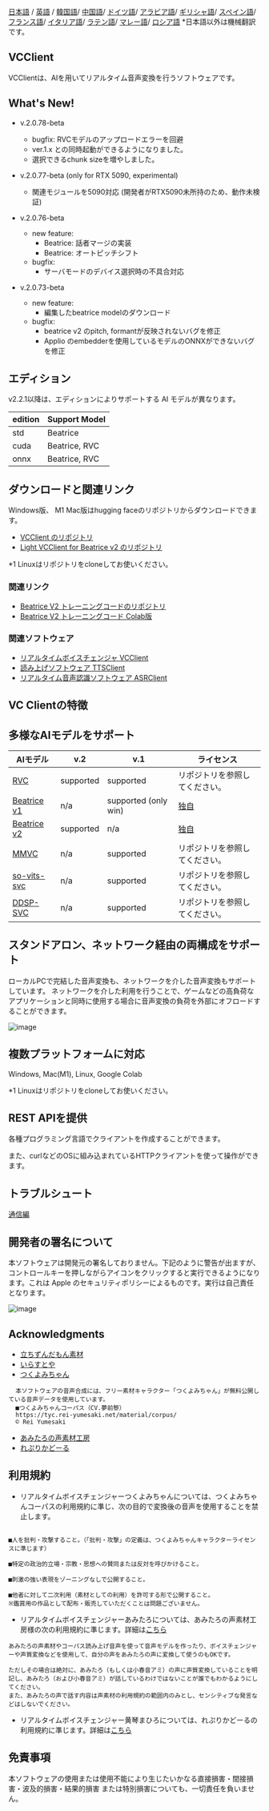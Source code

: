 [日本語](/README.md) /
[英語](/docs_i18n/README_en.md) /
[韓国語](/docs_i18n/README_ko.md)/
[中国語](/docs_i18n/README_zh.md)/
[ドイツ語](/docs_i18n/README_de.md)/
[アラビア語](/docs_i18n/README_ar.md)/
[ギリシャ語](/docs_i18n/README_el.md)/
[スペイン語](/docs_i18n/README_es.md)/
[フランス語](/docs_i18n/README_fr.md)/
[イタリア語](/docs_i18n/README_it.md)/
[ラテン語](/docs_i18n/README_la.md)/
[マレー語](/docs_i18n/README_ms.md)/
[ロシア語](/docs_i18n/README_ru.md)
*日本語以外は機械翻訳です。

## VCClient

VCClientは、AIを用いてリアルタイム音声変換を行うソフトウェアです。

## What's New!
* v.2.0.78-beta
  * bugfix: RVCモデルのアップロードエラーを回避
  * ver.1.x との同時起動ができるようになりました。
  * 選択できるchunk sizeを増やしました。

* v.2.0.77-beta (only for RTX 5090, experimental)
  * 関連モジュールを5090対応 (開発者がRTX5090未所持のため、動作未検証)
* v.2.0.76-beta
  * new feature:
    * Beatrice: 話者マージの実装
    * Beatrice: オートピッチシフト
  * bugfix:
    * サーバモードのデバイス選択時の不具合対応
* v.2.0.73-beta
  * new feature:
    * 編集したbeatrice modelのダウンロード
  * bugfix:
    * beatrice v2 のpitch, formantが反映されないバグを修正
    * Applio のembedderを使用しているモデルのONNXができないバグを修正

## エディション

v2.2.1以降は、エディションによりサポートする AI モデルが異なります。

| edition | Support Model |
| ------- | ------------- |
| std     | Beatrice      |
| cuda    | Beatrice, RVC |
| onnx    | Beatrice, RVC |

## ダウンロードと関連リンク

Windows版、 M1 Mac版はhugging faceのリポジトリからダウンロードできます。

* [VCClient のリポジトリ](https://huggingface.co/wok000/vcclient000/tree/main)
* [Light VCClient for Beatrice v2 のリポジトリ](https://huggingface.co/wok000/light_vcclient_beatrice/tree/main)

*1 Linuxはリポジトリをcloneしてお使いください。

### 関連リンク

* [Beatrice V2 トレーニングコードのリポジトリ](https://huggingface.co/fierce-cats/beatrice-trainer)
* [Beatrice V2 トレーニングコード Colab版](https://github.com/w-okada/beatrice-trainer-colab)

### 関連ソフトウェア

* [リアルタイムボイスチェンジャ VCClient](https://github.com/w-okada/voice-changer)
* [読み上げソフトウェア TTSClient](https://github.com/w-okada/ttsclient)
* [リアルタイム音声認識ソフトウェア ASRClient](https://github.com/w-okada/asrclient)

## VC Clientの特徴

## 多様なAIモデルをサポート

| AIモデル                                                                                                     | v.2       | v.1                  | ライセンス                                                                                 |
| ------------------------------------------------------------------------------------------------------------ | --------- | -------------------- | ------------------------------------------------------------------------------------------ |
| [RVC ](https://github.com/RVC-Project/Retrieval-based-Voice-Conversion-WebUI/blob/main/docs/jp/README.ja.md) | supported | supported            | リポジトリを参照してください。                                                             |
| [Beatrice v1](https://prj-beatrice.com/)                                                                     | n/a       | supported (only win) | [独自](https://github.com/w-okada/voice-changer/tree/master/server/voice_changer/Beatrice) |
| [Beatrice v2](https://prj-beatrice.com/)                                                                     | supported | n/a                  | [独自](https://huggingface.co/wok000/vcclient_model/blob/main/beatrice_v2_beta/readme.md)  |
| [MMVC](https://github.com/isletennos/MMVC_Trainer)                                                           | n/a       | supported            | リポジトリを参照してください。                                                             |
| [so-vits-svc](https://github.com/svc-develop-team/so-vits-svc)                                               | n/a       | supported            | リポジトリを参照してください。                                                             |
| [DDSP-SVC](https://github.com/yxlllc/DDSP-SVC)                                                               | n/a       | supported            | リポジトリを参照してください。                                                             |

## スタンドアロン、ネットワーク経由の両構成をサポート

ローカルPCで完結した音声変換も、ネットワークを介した音声変換もサポートしています。
ネットワークを介した利用を行うことで、ゲームなどの高負荷なアプリケーションと同時に使用する場合に音声変換の負荷を外部にオフロードすることができます。

![image](https://user-images.githubusercontent.com/48346627/206640768-53f6052d-0a96-403b-a06c-6714a0b7471d.png)

## 複数プラットフォームに対応

Windows, Mac(M1), Linux, Google Colab

*1 Linuxはリポジトリをcloneしてお使いください。

## REST APIを提供

各種プログラミング言語でクライアントを作成することができます。

また、curlなどのOSに組み込まれているHTTPクライアントを使って操作ができます。

## トラブルシュート

[通信編](tutorials/trouble_shoot_communication_ja.md)

## 開発者の署名について

本ソフトウェアは開発元の署名しておりません。下記のように警告が出ますが、コントロールキーを押しながらアイコンをクリックすると実行できるようになります。これは Apple のセキュリティポリシーによるものです。実行は自己責任となります。

![image](https://user-images.githubusercontent.com/48346627/212567711-c4a8d599-e24c-4fa3-8145-a5df7211f023.png)

## Acknowledgments

* [立ちずんだもん素材](https://seiga.nicovideo.jp/seiga/im10792934)
* [いらすとや](https://www.irasutoya.com/)
* [つくよみちゃん](https://tyc.rei-yumesaki.net/)

```
  本ソフトウェアの音声合成には、フリー素材キャラクター「つくよみちゃん」が無料公開している音声データを使用しています。
  ■つくよみちゃんコーパス（CV.夢前黎）
  https://tyc.rei-yumesaki.net/material/corpus/
  © Rei Yumesaki
```

* [あみたろの声素材工房](https://amitaro.net/)
* [れぷりかどーる](https://kikyohiroto1227.wixsite.com/kikoto-utau)

## 利用規約

* リアルタイムボイスチェンジャーつくよみちゃんについては、つくよみちゃんコーパスの利用規約に準じ、次の目的で変換後の音声を使用することを禁止します。

```

■人を批判・攻撃すること。（「批判・攻撃」の定義は、つくよみちゃんキャラクターライセンスに準じます）

■特定の政治的立場・宗教・思想への賛同または反対を呼びかけること。

■刺激の強い表現をゾーニングなしで公開すること。

■他者に対して二次利用（素材としての利用）を許可する形で公開すること。
※鑑賞用の作品として配布・販売していただくことは問題ございません。
```

* リアルタイムボイスチェンジャーあみたろについては、あみたろの声素材工房様の次の利用規約に準じます。詳細は[こちら](https://amitaro.net/voice/faq/#index_id6)

```
あみたろの声素材やコーパス読み上げ音声を使って音声モデルを作ったり、ボイスチェンジャーや声質変換などを使用して、自分の声をあみたろの声に変換して使うのもOKです。

ただしその場合は絶対に、あみたろ（もしくは小春音アミ）の声に声質変換していることを明記し、あみたろ（および小春音アミ）が話しているわけではないことが誰でもわかるようにしてください。
また、あみたろの声で話す内容は声素材の利用規約の範囲内のみとし、センシティブな発言などはしないでください。
```

* リアルタイムボイスチェンジャー黄琴まひろについては、れぷりかどーるの利用規約に準じます。詳細は[こちら](https://kikyohiroto1227.wixsite.com/kikoto-utau/ter%EF%BD%8Ds-of-service)

## 免責事項

本ソフトウェアの使用または使用不能により生じたいかなる直接損害・間接損害・波及的損害・結果的損害 または特別損害についても、一切責任を負いません。

```
